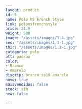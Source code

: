 ```yaml
---
layout: product
id: 5
name: Polo MS French Style
link: polomsfrenchstyle
price: 21.9
weight: 500
image: "/assets/images/1-4.jpg"
sec: "/assets/images/1.1-1.jpg"
thir: "/assets/images/1.2-1.jpg"
categoria: polo
att: padrao
color:
- Branco
- Amarelo
discrip: branco ss19 amarelo
novo: true
maisvendidos: false
stock: sim
new: false

---
```

